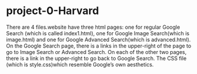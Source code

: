 # project-0-Harvard
There are 4 files.website have three html pages: one for regular Google Search (which is called index1.html), one for Google Image Search(which is image.html) and one for Google Advanced Search(which is advanced.html).
On the Google Search page, there is a links in the upper-right of the page to go to Image Search or Advanced Search. On each of the other two pages, there is a link in the upper-right to go back to Google Search.
The CSS file (which  is style.css)which resemble Google’s own aesthetics.
